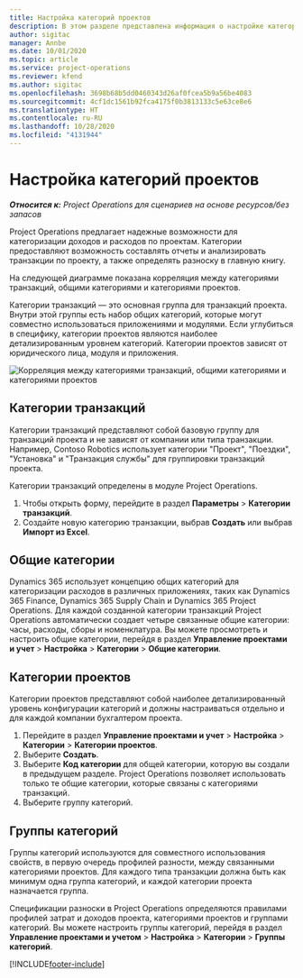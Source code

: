```yaml
---
title: Настройка категорий проектов
description: В этом разделе представлена информация о настройке категорий проектов.
author: sigitac
manager: Annbe
ms.date: 10/01/2020
ms.topic: article
ms.service: project-operations
ms.reviewer: kfend
ms.author: sigitac
ms.openlocfilehash: 3698b68b5dd0460343d26af0fcea5b9a56be4083
ms.sourcegitcommit: 4cf1dc1561b92fca4175f0b3813133c5e63ce8e6
ms.translationtype: HT
ms.contentlocale: ru-RU
ms.lasthandoff: 10/28/2020
ms.locfileid: "4131944"
---
```

# <a name="configure-project-categories"></a>Настройка категорий проектов

_**Относится к:** Project Operations для сценариев на основе ресурсов/без запасов_

Project Operations предлагает надежные возможности для категоризации доходов и расходов по проектам. Категории предоставляют возможность составлять отчеты и анализировать транзакции по проекту, а также определять разноску в главную книгу.

На следующей диаграмме показана корреляция между категориями транзакций, общими категориями и категориями проектов. 

Категории транзакций — это основная группа для транзакций проекта. Внутри этой группы есть набор общих категорий, которые могут совместно использоваться приложениями и модулями. Если углубиться в специфику, категории проектов являются наиболее детализированным уровнем категорий. Категории проектов зависят от юридического лица, модуля и приложения.

![Корреляция между категориями транзакций, общими категориями и категориями проектов](media/project-categories.png)

## <a name="transaction-categories"></a>Категории транзакций

Категории транзакций представляют собой базовую группу для транзакций проекта и не зависят от компании или типа транзакции. Например, Contoso Robotics использует категории "Проект", "Поездки", "Установка" и "Транзакция службы" для группировки транзакций проекта.

Категории транзакций определены в модуле Project Operations. 
1. Чтобы открыть форму, перейдите в раздел **Параметры** \> **Категории транзакций**. 
2. Создайте новую категорию транзакции, выбрав **Создать** или выбрав **Импорт из Excel**.

## <a name="shared-categories"></a>Общие категории

Dynamics 365 использует концепцию общих категорий для категоризации расходов в различных приложениях, таких как Dynamics 365 Finance, Dynamics 365 Supply Chain и Dynamics 365 Project Operations. Для каждой созданной категории транзакций Project Operations автоматически создает четыре связанные общие категории: часы, расходы, сборы и номенклатура. Вы можете просмотреть и настроить общие категории, перейдя в раздел **Управление проектами и учет** \> **Настройка** \> **Категории** \> **Общие категории**.

## <a name="project-categories"></a>Категории проектов

Категории проектов представляют собой наиболее детализированный уровень конфигурации категорий и должны настраиваться отдельно и для каждой компании бухгалтером проекта.

1. Перейдите в раздел **Управление проектами и учет** \> **Настройка** \> **Категории** \> **Категории проектов**.
2. Выберите **Создать**.
3. Выберите **Код категории** для общей категории, которую вы создали в предыдущем разделе. Project Operations позволяет использовать только те общие категории, которые связаны с категориями транзакций.
4. Выберите группу категорий.

## <a name="category-groups"></a>Группы категорий

Группы категорий используются для совместного использования свойств, в первую очередь профилей разности, между связанными категориями проектов. Для каждого типа транзакции должна быть как минимум одна группа категорий, и каждой категории проекта назначается группа.

Спецификации разноски в Project Operations определяются правилами профилей затрат и доходов проекта, категориями проектов и группами категорий. Вы можете настроить группы категорий, перейдя в раздел **Управление проектами и учетом** \> **Настройка** \> **Категории** \> **Группы категорий**.


[!INCLUDE[footer-include](../includes/footer-banner.md)]
